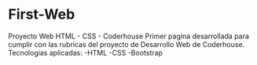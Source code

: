 # First-Web
Proyecto Web HTML - CSS - Coderhouse
Primer pagina desarrollada para cumplir con las rubricas del proyecto de Desarrollo Web de Coderhouse.
Tecnologias aplicadas:
-HTML
-CSS
-Bootstrap
